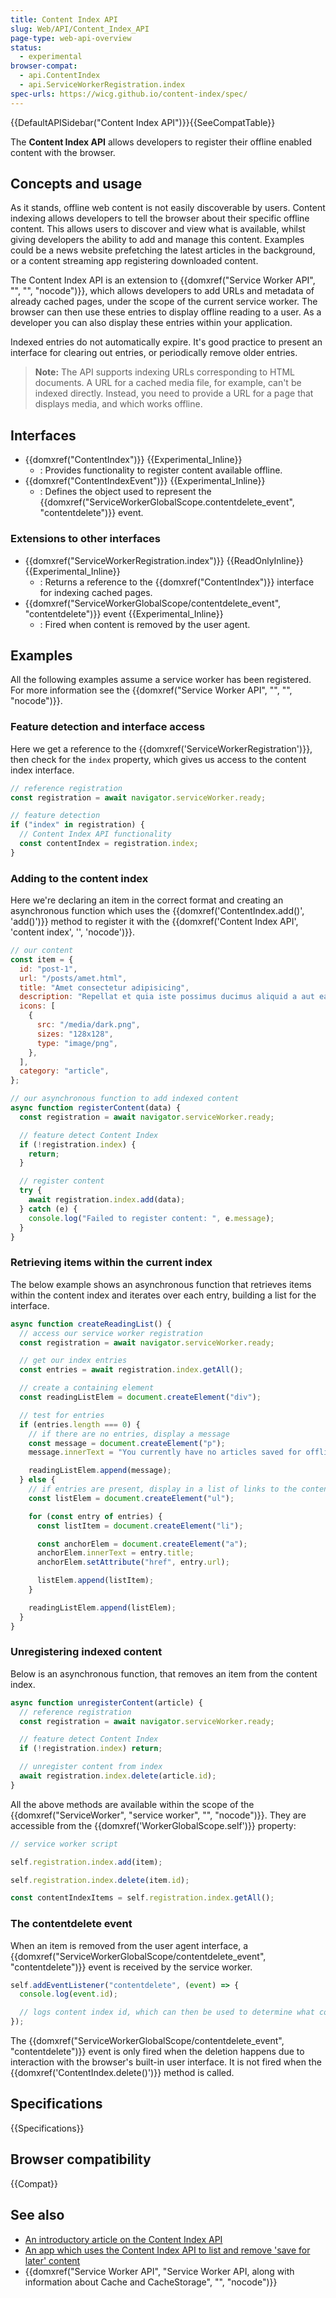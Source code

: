 ```yaml
---
title: Content Index API
slug: Web/API/Content_Index_API
page-type: web-api-overview
status:
  - experimental
browser-compat:
  - api.ContentIndex
  - api.ServiceWorkerRegistration.index
spec-urls: https://wicg.github.io/content-index/spec/
---
```


{{DefaultAPISidebar("Content Index API")}}{{SeeCompatTable}}

The **Content Index API** allows developers to register their offline enabled content with the browser.

## Concepts and usage

As it stands, offline web content is not easily discoverable by users. Content indexing allows developers to tell the browser about their specific offline content. This allows users to discover and view what is available, whilst giving developers the ability to add and manage this content. Examples could be a news website prefetching the latest articles in the background, or a content streaming app registering downloaded content.

The Content Index API is an extension to {{domxref("Service Worker API", "", "", "nocode")}}, which allows developers to add URLs and metadata of already cached pages, under the scope of the current service worker. The browser can then use these entries to display offline reading to a user. As a developer you can also display these entries within your application.

Indexed entries do not automatically expire. It's good practice to present an interface for clearing out entries, or periodically remove older entries.

> **Note:** The API supports indexing URLs corresponding to HTML documents. A URL for a cached media file, for example, can't be indexed directly. Instead, you need to provide a URL for a page that displays media, and which works offline.

## Interfaces

- {{domxref("ContentIndex")}} {{Experimental_Inline}}
  - : Provides functionality to register content available offline.
- {{domxref("ContentIndexEvent")}} {{Experimental_Inline}}
  - : Defines the object used to represent the {{domxref("ServiceWorkerGlobalScope.contentdelete_event", "contentdelete")}} event.

### Extensions to other interfaces

- {{domxref("ServiceWorkerRegistration.index")}} {{ReadOnlyInline}} {{Experimental_Inline}}
  - : Returns a reference to the {{domxref("ContentIndex")}} interface for indexing cached pages.
- {{domxref("ServiceWorkerGlobalScope/contentdelete_event", "contentdelete")}} event {{Experimental_Inline}}
  - : Fired when content is removed by the user agent.

## Examples

All the following examples assume a service worker has been registered. For more information see the {{domxref("Service Worker API", "", "", "nocode")}}.

### Feature detection and interface access

Here we get a reference to the {{domxref('ServiceWorkerRegistration')}}, then check for the `index` property, which gives us access to the content index interface.

```js
// reference registration
const registration = await navigator.serviceWorker.ready;

// feature detection
if ("index" in registration) {
  // Content Index API functionality
  const contentIndex = registration.index;
}
```

### Adding to the content index

Here we're declaring an item in the correct format and creating an asynchronous function which uses the {{domxref('ContentIndex.add()', 'add()')}} method to register it with the {{domxref('Content Index API', 'content index', '', 'nocode')}}.

```js
// our content
const item = {
  id: "post-1",
  url: "/posts/amet.html",
  title: "Amet consectetur adipisicing",
  description: "Repellat et quia iste possimus ducimus aliquid a aut eaque nostrum.",
  icons: [
    {
      src: "/media/dark.png",
      sizes: "128x128",
      type: "image/png",
    },
  ],
  category: "article",
};

// our asynchronous function to add indexed content
async function registerContent(data) {
  const registration = await navigator.serviceWorker.ready;

  // feature detect Content Index
  if (!registration.index) {
    return;
  }

  // register content
  try {
    await registration.index.add(data);
  } catch (e) {
    console.log("Failed to register content: ", e.message);
  }
}
```

### Retrieving items within the current index

The below example shows an asynchronous function that retrieves items within the content index and iterates over each entry, building a list for the interface.

```js
async function createReadingList() {
  // access our service worker registration
  const registration = await navigator.serviceWorker.ready;

  // get our index entries
  const entries = await registration.index.getAll();

  // create a containing element
  const readingListElem = document.createElement("div");

  // test for entries
  if (entries.length === 0) {
    // if there are no entries, display a message
    const message = document.createElement("p");
    message.innerText = "You currently have no articles saved for offline reading.";

    readingListElem.append(message);
  } else {
    // if entries are present, display in a list of links to the content
    const listElem = document.createElement("ul");

    for (const entry of entries) {
      const listItem = document.createElement("li");

      const anchorElem = document.createElement("a");
      anchorElem.innerText = entry.title;
      anchorElem.setAttribute("href", entry.url);

      listElem.append(listItem);
    }

    readingListElem.append(listElem);
  }
}
```

### Unregistering indexed content

Below is an asynchronous function, that removes an item from the content index.

```js
async function unregisterContent(article) {
  // reference registration
  const registration = await navigator.serviceWorker.ready;

  // feature detect Content Index
  if (!registration.index) return;

  // unregister content from index
  await registration.index.delete(article.id);
}
```

All the above methods are available within the scope of the {{domxref("ServiceWorker", "service worker", "", "nocode")}}. They are accessible from the {{domxref('WorkerGlobalScope.self')}} property:

```js
// service worker script

self.registration.index.add(item);

self.registration.index.delete(item.id);

const contentIndexItems = self.registration.index.getAll();
```

### The contentdelete event

When an item is removed from the user agent interface, a {{domxref("ServiceWorkerGlobalScope/contentdelete_event", "contentdelete")}} event is received by the service worker.

```js
self.addEventListener("contentdelete", (event) => {
  console.log(event.id);

  // logs content index id, which can then be used to determine what content to delete from your cache
});
```

The {{domxref("ServiceWorkerGlobalScope/contentdelete_event", "contentdelete")}} event is only fired when the deletion happens due to interaction with the browser's built-in user interface. It is not fired when the {{domxref('ContentIndex.delete()')}} method is called.

## Specifications

{{Specifications}}

## Browser compatibility

{{Compat}}

## See also

- [An introductory article on the Content Index API](https://developer.chrome.com/docs/capabilities/web-apis/content-indexing-api)
- [An app which uses the Content Index API to list and remove 'save for later' content](https://contentindex.dev/)
- {{domxref("Service Worker API", "Service Worker API, along with information about Cache and CacheStorage", "", "nocode")}}
